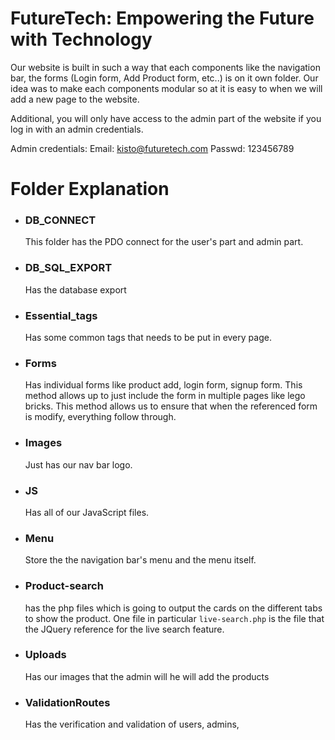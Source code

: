 # FutureTech: Empowering the Future with Technology

Our website is built in such a way that each components like the navigation bar, the forms (Login form, Add Product form, etc..) is on it own folder. Our idea was to make each components modular so at it is easy to when we will add a new page to the website.

Additional, you will only have access to the admin part of the website if you log in with an admin credentials.

Admin credentials: 
Email: kisto@futuretech.com
Passwd: 123456789


# Folder Explanation

- ### DB_CONNECT
    
    This folder has the PDO connect for the user's part and admin part.

- ### DB_SQL_EXPORT
    
    Has the database export

- ### Essential_tags

    Has some common tags that needs to be put in every page.

- ### Forms
  
    Has individual forms like product add, login form, signup form. This method allows up to just include the form in multiple pages like lego bricks. This method allows us to ensure that when the referenced form is modify, everything follow through.

- ### Images
  
    Just has our nav bar logo.

- ### JS
  
    Has all of our JavaScript files.

- ### Menu
  
    Store the the navigation bar's menu and the menu itself.

- ### Product-search
    has the php files which is going to output the cards on the different tabs to show the product. One file in particular `live-search.php` is the file that the JQuery reference for the live search feature.

- ### Uploads

    Has our images that the admin will he will add the products

- ### ValidationRoutes

    Has the verification and validation of users, admins, 
